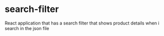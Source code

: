 # search-filter
React application that has a search filter that shows product details  when i search in the json file
